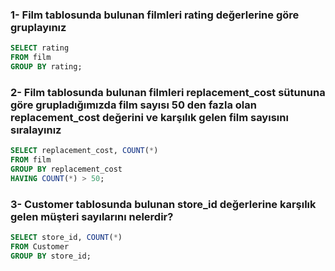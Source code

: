 ### 1- Film tablosunda bulunan filmleri rating değerlerine göre gruplayınız

```sql
SELECT rating
FROM film
GROUP BY rating;
```

### 2- Film tablosunda bulunan filmleri replacement_cost sütununa göre grupladığımızda film sayısı 50 den fazla olan replacement_cost değerini ve karşılık gelen film sayısını sıralayınız

```sql
SELECT replacement_cost, COUNT(*)
FROM film
GROUP BY replacement_cost
HAVING COUNT(*) > 50;
```

### 3- Customer tablosunda bulunan store_id değerlerine karşılık gelen müşteri sayılarını nelerdir?

```sql
SELECT store_id, COUNT(*)
FROM Customer
GROUP BY store_id;
```
